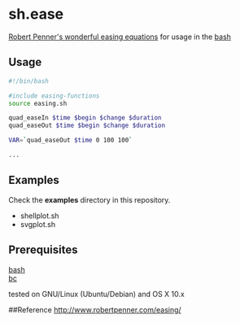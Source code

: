 sh.ease
=======
[Robert Penner's wonderful easing equations](http://robertpenner.com/easing/) for usage in the [bash](http://www.gnu.org/software/bash/)


## Usage
```bash
#!/bin/bash

#include easing-functions
source easing.sh

quad_easeIn $time $begin $change $duration
quad_easeOut $time $begin $change $duration

VAR=`quad_easeOut $time 0 100 100`

...
```


## Examples
Check the **examples** directory in this repository.

- shellplot.sh
- svgplot.sh


## Prerequisites
[bash](http://www.gnu.org/software/bash/)    
[bc](http://en.wikipedia.org/wiki/Bc_(programming_language))    

tested on GNU/Linux (Ubuntu/Debian) and OS X 10.x


##Reference
http://www.robertpenner.com/easing/
